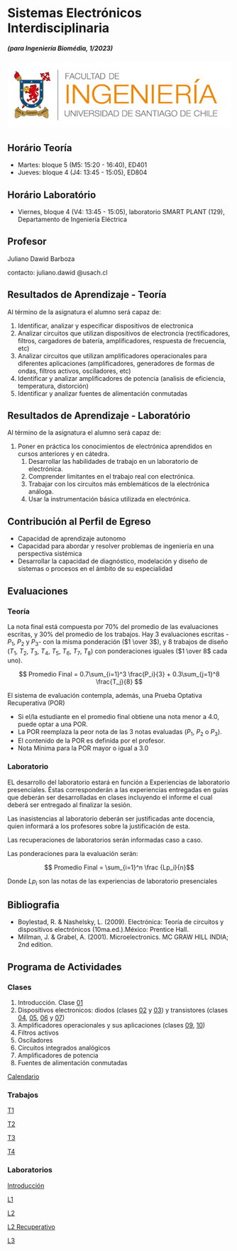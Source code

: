 # Sistemas Electrónicos Interdisciplinaria
##### (para Ingeniería Biomédia, 1/2023)

![FING](img/logo_fing.png?raw=true "FING")

## Horário Teoría
- Martes: bloque 5 (M5: 15:20 - 16:40), ED401
- Jueves: bloque 4 (J4: 13:45 - 15:05), ED804

## Horário Laboratório
- Viernes, bloque 4 (V4: 13:45 - 15:05), laboratorio SMART PLANT (129), Departamento de Ingeniería Eléctrica

## Profesor

Juliano Dawid Barboza

contacto: juliano.dawid @usach.cl

## Resultados de Aprendizaje - Teoría

Al término de la asignatura el alumno será capaz de:
1. Identificar, analizar y especificar dispositivos de electronica
1. Analizar circuitos que utilizan dispositivos de electroncia (rectificadores, filtros, cargadores de batería, amplificadores, respuesta de frecuencia, etc)
1. Analizar circuitos que utilizan amplificadores operacionales para diferentes aplicaciones (amplificadores, generadores de formas de ondas, filtros activos, osciladores, etc)
1. Identificar y analizar amplificadores de potencia (analisis de eficiencia, temperatura, distorción)
1. Identificar y analizar fuentes de alimentación conmutadas

## Resultados de Aprendizaje - Laboratório

Al término de la asignatura el alumno será capaz de:
1. Poner en práctica los conocimientos de electrónica aprendidos en cursos anteriores y en cátedra.
    1. Desarrollar las habilidades de trabajo en un laboratorio de electrónica.
    1. Comprender limitantes en el trabajo real con electrónica.
    1. Trabajar con los circuitos más emblemáticos de la electrónica análoga.
    1. Usar la instrumentación básica utilizada en electrónica.

## Contribución al Perfil de Egreso
- Capacidad de aprendizaje autonomo
- Capacidad para abordar y resolver problemas de ingeniería en una perspectiva sistémica
- Desarrollar la capacidad de diagnóstico, modelación y diseño de sistemas o procesos en el ámbito de su especialidad

## Evaluaciones

### Teoría
La nota final está compuesta por 70% del promedio de las evaluaciones escritas, y 30% del promedio de los trabajos. Hay 3 evaluaciones escritas - $P_1$, $P_2$ y $P_3$- con la misma ponderación ($1 \over 3$), y 8 trabajos de diseño ($T_1$, $T_2$, $T_3$, $T_4$, $T_5$, $T_6$, $T_7$, $T_8$) con ponderaciones iguales ($1 \over 8$ cada uno).

$$ Promedio Final = 0.7\sum_{i=1}^3 \frac{P_i}{3} + 0.3\sum_{j=1}^8 \frac{T_j}{8} $$

El sistema de evaluación contempla, además, una Prueba Optativa Recuperativa (POR)

- Si el/la estudiante en el promedio final obtiene una nota menor a 4.0, puede optar a una POR.
- La POR reemplaza la peor nota de las 3 notas
evaluadas ($P_1$, $P_2$ o $P_3$).
- El contenido de la POR es definida por el profesor.
- Nota Mínima para la POR mayor o igual a 3.0

### Laboratorio

EL desarrollo del laboratorio estará en función a Experiencias de laboratorio presenciales. Éstas  corresponderán a las experiencias entregadas en guías que deberán ser desarrolladas en clases incluyendo el informe el cual deberá ser entregado al finalizar la sesión.

Las inasistencias al laboratorio deberán ser justificadas ante docencia, quien informará a los profesores sobre la justificación de esta.

Las recuperaciones de laboratorios serán informadas caso a caso.

Las ponderaciones para la evaluación serán:

$$ Promedio Final = \sum_{i=1}^n \frac {Lp_i}{n}$$

Donde $Lp_i$ son las notas de las experiencias de laboratorio presenciales

## Bibliografia
- Boylestad, R. & Nashelsky, L. (2009). Electrónica: Teoría de circuitos y dispositivos electrónicos (10ma.ed.).México: Prentice Hall.
- Millman, J. & Grabel, A. (2001). Microelectronics. MC GRAW HILL INDIA; 2nd edition.

## Programa de Actividades

### Clases

1. Introducción. Clase [01](/teoria/01_Introduccion.md)
1. Dispositivos electronicos: diodos (clases [02](/teoria/02_Diodos.md) y [03](/teoria/03_Diodos_II.md)) y transistores (clases [04](/teoria/04_BJT_I.md), [05](/teoria/05_BJT_II.md), [06](/teoria/06_CE.md) y [07](/teoria/07_CE_II.md))
1. Amplificadores operacionales y sus aplicaciones (clases [09](/teoria/09_opamp.md), [10](/teoria/10_opamp_II.md))
1. Filtros activos
1. Osciladores
1. Circuitos integrados analógicos
1. Amplificadores de potencia
1. Fuentes de alimentación conmutadas

[Calendario](CALENDAR.md)

### Trabajos

[T1](/teoria/T1.md)

[T2](/teoria/T2.md)

[T3](/teoria/T3.md)

[T4](/teoria/T4.md)

### Laboratorios

[Introducción](/laboratorio/intro.pdf)

[L1](/laboratorio/L1.md)

[L2](/laboratorio/L2.md)

[L2 Recuperativo](/laboratorio/L2_alt.md)

[L3](/laboratorio/L3.md)

